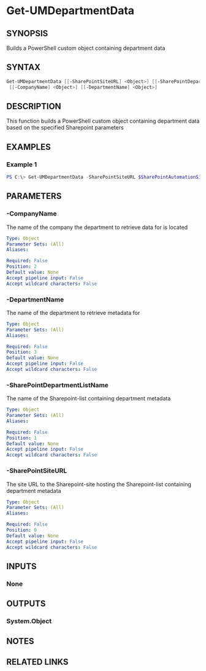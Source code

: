 ﻿---
external help file: User.Management.Automation-help.xml
Module Name: User.Management.Automation
online version:
schema: 2.0.0
---

# Get-UMDepartmentData

## SYNOPSIS

Builds a PowerShell custom object containing department data

## SYNTAX

```powershell
Get-UMDepartmentData [[-SharePointSiteURL] <Object>] [[-SharePointDepartmentListName] <Object>]
 [[-CompanyName] <Object>] [[-DepartmentName] <Object>]
```

## DESCRIPTION

This function builds a PowerShell custom object containing department data based on the specified Sharepoint parameters

## EXAMPLES

### Example 1

```powershell
PS C:\> Get-UMDepartmentData -SharePointSiteURL $SharePointAutomationSiteURL -SharePointDepartmentListName $SharePointDepartmentListName -CompanyName Contoso -DepartmentName HR
```

## PARAMETERS

### -CompanyName

The name of the company the department to retrieve data for is located

```yaml
Type: Object
Parameter Sets: (All)
Aliases:

Required: False
Position: 2
Default value: None
Accept pipeline input: False
Accept wildcard characters: False
```

### -DepartmentName

The name of the department to retrieve metadata for

```yaml
Type: Object
Parameter Sets: (All)
Aliases:

Required: False
Position: 3
Default value: None
Accept pipeline input: False
Accept wildcard characters: False
```

### -SharePointDepartmentListName

The name of the Sharepoint-list containing department metadata

```yaml
Type: Object
Parameter Sets: (All)
Aliases:

Required: False
Position: 1
Default value: None
Accept pipeline input: False
Accept wildcard characters: False
```

### -SharePointSiteURL

The site URL to the Sharepoint-site hosting the Sharepoint-list containing department metadata

```yaml
Type: Object
Parameter Sets: (All)
Aliases:

Required: False
Position: 0
Default value: None
Accept pipeline input: False
Accept wildcard characters: False
```

## INPUTS

### None

## OUTPUTS

### System.Object

## NOTES

## RELATED LINKS
